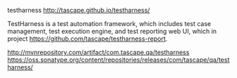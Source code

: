 testharness
http://tascape.github.io/testharness/

TestHarness is a test automation framework, which includes test case management, test execution engine, and test reporting web UI, which in project https://github.com/tascape/testharness-report.  
  
http://mvnrepository.com/artifact/com.tascape.qa/testharness  
https://oss.sonatype.org/content/repositories/releases/com/tascape/qa/testharness/  
